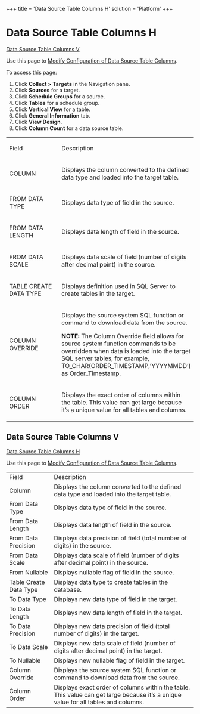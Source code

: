 +++
title = 'Data Source Table Columns H'
solution = 'Platform'
+++

# Data Source Table Columns H

[Data Source Table Columns V](#Data_Source_Table1)

<div class="use">

Use this page to [Modify Configuration of Data Source Table
Columns](../Use_Cases/Modify_Configuration_of_Data_Source_Table_Columns).

</div>

To access this page:

1.  Click <span style="font-weight: bold;">Collect \> Targets</span> in
    the Navigation pane.
2.  Click <span style="font-weight: bold;">Sources</span> for a target.
3.  Click <span style="font-weight: bold;">Schedule Groups</span> for a
    source.
4.  Click <span style="font-weight: bold;">Tables</span> for a schedule
    group.
5.  Click <span style="font-weight: bold;">Vertical View</span> for a
    table.
6.  Click <span style="font-weight: bold;">General Information</span>
    tab.
7.  Click <span style="font-weight: bold;">View Design</span>.
8.  Click <span style="font-weight: bold;">Column Count</span> for a
    data source table.

<table>
<colgroup>
<col style="width: 50%" />
<col style="width: 50%" />
</colgroup>
<tbody>
<tr class="odd">
<td><p>Field</p></td>
<td><p>Description</p></td>
</tr>
<tr class="even">
<td><p>COLUMN</p></td>
<td><p>Displays the column converted to the defined data type and loaded into the target table.</p></td>
</tr>
<tr class="odd">
<td><p>FROM DATA TYPE</p></td>
<td><p>Displays data type of field in the source.</p></td>
</tr>
<tr class="even">
<td><p>FROM DATA LENGTH</p></td>
<td><p>Displays data length of field in the source.</p></td>
</tr>
<tr class="odd">
<td><p>FROM DATA SCALE</p></td>
<td><p>Displays data scale of field (number of digits after decimal point) in the source.</p></td>
</tr>
<tr class="even">
<td><p>TABLE CREATE DATA TYPE</p></td>
<td><p>Displays definition used in SQL Server to create tables in the target.</p></td>
</tr>
<tr class="odd">
<td><p>COLUMN OVERRIDE</p></td>
<td><p>Displays the source system SQL function or command to download data from the source.</p>
<p><strong>NOTE:</strong> The Column Override field allows for source system function commands to be overridden when data is loaded into the target SQL server tables, for example, TO_CHAR(ORDER_TIMESTAMP,’YYYYMMDD’) as Order_Timestamp.</p></td>
</tr>
<tr class="even">
<td><p>COLUMN ORDER</p></td>
<td><p>Displays the exact order of columns within the table. This value can get large because it’s a unique value for all tables and columns.</p></td>
</tr>
</tbody>
</table>

## <span id="Data_Source_Table1"></span>Data Source Table Columns V

[Data Source Table Columns H](Data_Source_Table_Columns_H)

<div class="use">

Use this page to [Modify Configuration of Data Source Table
Columns](../Use_Cases/Modify_Configuration_of_Data_Source_Table_Columns).

</div>

|                        |                                                                                                                                    |
| ---------------------- | ---------------------------------------------------------------------------------------------------------------------------------- |
| Field                  | Description                                                                                                                        |
| Column                 | Displays the column converted to the defined data type and loaded into the target table.                                           |
| From Data Type         | Displays data type of field in the source.                                                                                         |
| From Data Length       | Displays data length of field in the source.                                                                                       |
| From Data Precision    | Displays data precision of field (total number of digits) in the source.                                                           |
| From Data Scale        | Displays data scale of field (number of digits after decimal point) in the source.                                                 |
| From Nullable          | Displays nullable flag of field in the source.                                                                                     |
| Table Create Data Type | Displays data type to create tables in the database.                                                                               |
| To Data Type           | Displays new data type of field in the target.                                                                                     |
| To Data Length         | Displays new data length of field in the target.                                                                                   |
| To Data Precision      | Displays new data precision of field (total number of digits) in the target.                                                       |
| To Data Scale          | Displays new data scale of field (number of digits after decimal point) in the target.                                             |
| To Nullable            | Displays new nullable flag of field in the target.                                                                                 |
| Column Override        | Displays the source system SQL function or command to download data from the source.                                               |
| Column Order           | Displays exact order of columns within the table. This value can get large because it’s a unique value for all tables and columns. |
